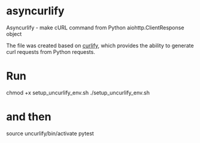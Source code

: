 # asyncurlify
Asyncurlify - make cURL command from Python aiohttp.ClientResponse object

The file was created based on [curlify](https://github.com/ofw/curlify), which provides the ability to generate curl requests from Python requests.

# Run
chmod +x setup_uncurlify_env.sh
./setup_uncurlify_env.sh

# and then
source uncurlify/bin/activate
pytest
